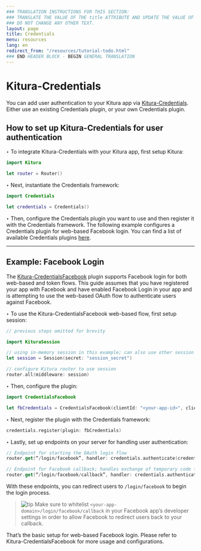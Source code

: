 ```yaml
---
### TRANSLATION INSTRUCTIONS FOR THIS SECTION:
### TRANSLATE THE VALUE OF THE title ATTRIBUTE AND UPDATE THE VALUE OF THE lang ATTRIBUTE.
### DO NOT CHANGE ANY OTHER TEXT.
layout: page
title: Credentials
menu: resources
lang: en
redirect_from: "/resources/tutorial-todo.html"
### END HEADER BLOCK - BEGIN GENERAL TRANSLATION
---
```


<div class="titleBlock">
	<h1>Kitura-Credentials</h1>
	<p>You can add user authentication to your Kitura app via <a href="https://github.com/IBM-Swift/Kitura-Credentials">Kitura-Credentials</a>.<br>Either use an existing Credentials plugin, or your own Credentials plugin.</p>
</div>

## How to set up Kitura-Credentials for user authentication

<span class="arrow">&#8227;</span> To integrate Kitura-Credentials with your Kitura app, first setup Kitura:

```swift
import Kitura

let router = Router()
```

<span class="arrow">&#8227;</span> Next, instantiate the Credentials framework:

```swift
import Credentials

let credentials = Credentials()
```

<span class="arrow">&#8227;</span> Then, configure the Credentials plugin you want to use and then register it with the Credentials framework. The following example configures a Credentials plugin for web-based Facebook login. You can find a list of available Credentials plugins [here](https://github.com/IBM-Swift/Kitura-Credentials#list-of-plugins).

---

## Example: Facebook Login
The [Kitura-CredentialsFacebook](https://github.com/IBM-Swift/Kitura-CredentialsFacebook) plugin supports Facebook login for both web-based and token flows. This guide assumes that you have registered your app with Facebook and have enabled Facebook Login in your app and is attempting to use the web-based OAuth flow to authenticate users against Facebook.

<span class="arrow">&#8227;</span> To use the Kitura-CredentialsFacebook web-based flow, first setup session:

```swift
// previous steps omitted for brevity

import KituraSession

// using in-memory session in this example; can also use other session stores
let session = Session(secret: "session_secret")

// configure Kitura router to use session
router.all(middleware: session)
```

<span class="arrow">&#8227;</span> Then, configure the plugin:

```swift
import CredentialsFacebook

let fbCredentials = CredentialsFacebook(clientId: "<your-app-id>", clientSecret: "<your-app-secret>", callbackUrl: “<your-app-domain>/login/facebook/callback”)
```

<span class="arrow">&#8227;</span> Next, register the plugin with the Credentials framework:

```swift
credentials.register(plugin: fbCredentials)
```

<span class="arrow">&#8227;</span> Lastly, set up endpoints on your server for handling user authentication:

```swift
// Endpoint for starting the OAuth login flow
router.get(“/login/facebook”, handler: credentials.authenticate(credentialsType: fbCredentials.name))

// Endpoint for Facebook callback; handles exchange of temporary code for access token
router.get(“/login/facebook/callback”, handler: credentials.authenticate(credentialsType: fbCredentials.name))
```

With these endpoints, you can redirect users to `/login/facebook` to begin the login process.

> ![tip] Make sure to whitelist `<your-app-domain>/login/facebook/callback` in your Facebook app’s developer settings in order to allow Facebook to redirect users back to your callback.

That’s the basic setup for web-based Facebook login. Please refer to Kitura-CredentialsFacebook for more usage and configurations.

[info]: ../../../assets/info-blue.png
[tip]: ../../../assets/lightbulb-yellow.png
[warning]: ../../../assets/warning-red.png
